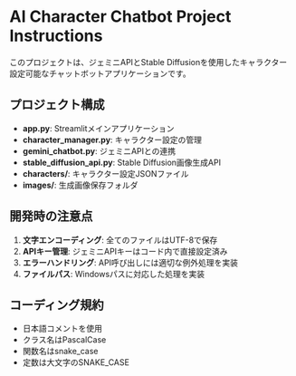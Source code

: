 <!-- Use this file to provide workspace-specific custom instructions to Copilot. For more details, visit https://code.visualstudio.com/docs/copilot/copilot-customization#_use-a-githubcopilotinstructionsmd-file -->

# AI Character Chatbot Project Instructions

このプロジェクトは、ジェミニAPIとStable Diffusionを使用したキャラクター設定可能なチャットボットアプリケーションです。

## プロジェクト構成

- **app.py**: Streamlitメインアプリケーション
- **character_manager.py**: キャラクター設定の管理
- **gemini_chatbot.py**: ジェミニAPIとの連携
- **stable_diffusion_api.py**: Stable Diffusion画像生成API
- **characters/**: キャラクター設定JSONファイル
- **images/**: 生成画像保存フォルダ

## 開発時の注意点

1. **文字エンコーディング**: 全てのファイルはUTF-8で保存
2. **APIキー管理**: ジェミニAPIキーはコード内で直接設定済み
3. **エラーハンドリング**: API呼び出しには適切な例外処理を実装
4. **ファイルパス**: Windowsパスに対応した処理を実装

## コーディング規約

- 日本語コメントを使用
- クラス名はPascalCase
- 関数名はsnake_case
- 定数は大文字のSNAKE_CASE
